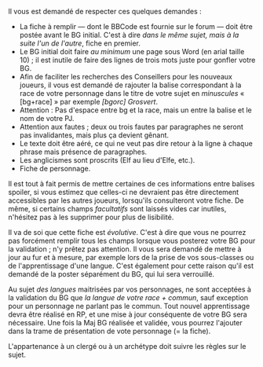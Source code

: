Il vous est demandé de respecter ces quelques demandes :

- La fiche à remplir — dont le BBCode est fournie sur le forum — doit être postée avant le BG initial. C'est à dire _dans le même sujet, mais à la suite l'un de l'autre_, fiche en premier.
- Le BG initial doit faire _au minimum_ une page sous Word (en arial taille 10) ; il est inutile de faire des lignes de trois mots juste pour gonfler votre BG.
- Afin de faciliter les recherches des Conseillers pour les nouveaux joueurs, il vous est demandé de rajouter la balise correspondant à la race de votre personnage dans le titre de votre sujet en _minuscules_ &laquo; [bg+race] &raquo; par exemple _[bgorc] Grosvert_.
- Attention : Pas d'espace entre bg et la race, mais un entre la balise et le nom de votre PJ.
- Attention aux fautes ; deux ou trois fautes par paragraphes ne seront pas invalidantes, mais plus ça devient gênant.
- Le texte doit être aéré, ce qui ne veut pas dire retour à la ligne à chaque phrase mais présence de paragraphes.
- Les anglicismes sont proscrits (Elf au lieu d'Elfe, etc.).
- Fiche de personnage.

Il est tout à fait permis de mettre certaines de ces informations entre balises spoiler, si vous estimez que celles-ci ne devraient pas être directement accessibles par les autres joueurs, lorsqu'ils consulteront votre fiche. De même, si certains champs _facultatifs_ sont laissés vides car inutiles, n'hésitez pas à les supprimer pour plus de lisibilité.

Il va de soi que cette fiche est _évolutive_. C'est à dire que vous ne pourrez pas forcément remplir tous les champs lorsque vous posterez votre BG pour la validation ; n'y prêtez pas attention. Il vous sera demandé de mettre à jour au fur et à mesure, par exemple lors de la prise de vos sous-classes ou de l'apprentissage d'une langue. C'est également pour cette raison qu'il est demandé de la poster séparément du BG, qui lui sera verrouillé.

Au sujet _des langues_ maitrisées par vos personnages, ne sont acceptées à la validation du BG que _la langue de votre race + commun_, sauf exception pour un personnage ne parlant pas le commun. Tout nouvel apprentissage devra être réalisé en RP, et une mise à jour conséquente de votre BG sera nécessaire. Une fois la Maj BG réalisée et validée, vous pourrez l'ajouter dans la trame de présentation de vote personnage (= la fiche).

L'appartenance à un clergé ou à un archétype doit suivre les règles sur le sujet.

